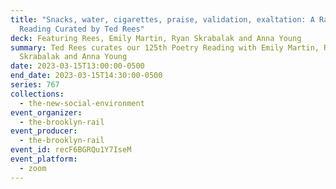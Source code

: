 ```yaml
---
title: "Snacks, water, cigarettes, praise, validation, exaltation: A Rail
  Reading Curated by Ted Rees"
deck: Featuring Rees, Emily Martin, Ryan Skrabalak and Anna Young
summary: Ted Rees curates our 125th Poetry Reading with Emily Martin, Ryan
  Skrabalak and Anna Young
date: 2023-03-15T13:00:00-0500
end_date: 2023-03-15T14:30:00-0500
series: 767
collections:
  - the-new-social-environment
event_organizer:
  - the-brooklyn-rail
event_producer:
  - the-brooklyn-rail
event_id: recF6BGRQu1Y7IseM
event_platform:
  - zoom
---
```

